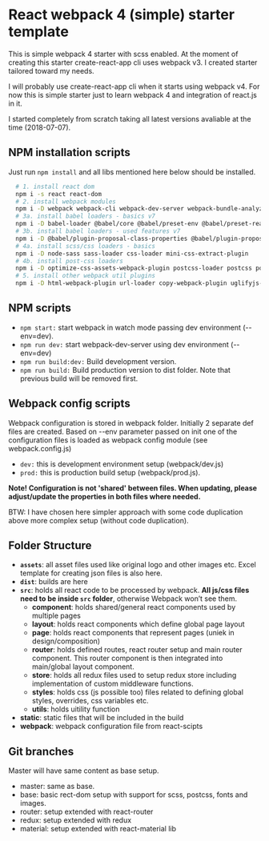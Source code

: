 # React webpack 4 (simple) starter template

This is simple webpack 4 starter with scss enabled. At the moment of creating this starter create-react-app cli uses webpack v3. I created starter tailored toward my needs.

I will probably use create-react-app cli when it starts using webpack v4. For now this is simple starter just to learn webpack 4 and integration of react.js in it.

I started completely from scratch taking all latest versions avaliable at the time (2018-07-07).

## NPM installation scripts

Just run `npm install` and all libs mentioned here below should be installed.

```bash
  # 1. install react dom
  npm i -s react react-dom
  # 2. install webpack modules
  npm i -D webpack webpack-cli webpack-dev-server webpack-bundle-analyzer
  # 3a. install babel loaders - basics v7
  npm i -D babel-loader @babel/core @babel/preset-env @babel/preset-react
  # 3b. install babel loaders - used features v7
  npm i -D @babel/plugin-proposal-class-properties @babel/plugin-proposal-decorators
  # 4a. install scss/css loaders - basics
  npm i -D node-sass sass-loader css-loader mini-css-extract-plugin
  # 4b. install post-css loaders
  npm i -D optimize-css-assets-webpack-plugin postcss-loader postcss postcss-preset-env autoprefixer cssnano
  # 5. install other webpack util plugins
  npm i -D html-webpack-plugin url-loader copy-webpack-plugin uglifyjs-webpack-plugin clean-webpack-plugin

```

## NPM scripts

- `npm start:` start webpack in watch mode passing dev environment (--env=dev).
- `npm run dev:` start webpack-dev-server using dev environment (--env=dev)
- `npm run build:dev:` Build development version.
- `npm run build:` Build production version to dist folder. Note that previous build will be removed first.

## Webpack config scripts

Webpack configuration is stored in webpack folder. Initially 2 separate def files are created. Based on --env parameter passed on init one of the configuration files is loaded as webpack config module (see webpack.config.js)

- `dev:` this is development environment setup (webpack/dev.js)
- `prod:` this is production build setup (webpack/prod.js).

**Note! Configuration is not 'shared' between files. When updating, please adjust/update the properties in both files where needed.**

BTW: I have chosen here simpler approach with some code duplication above more complex setup (without code duplication).

## Folder Structure

- **`assets`**: all asset files used like original logo and other images etc. Excel template for creating json files is also here.
- **`dist`**: builds are here
- **`src`**: holds all react code to be processed by webpack. **All js/css files need to be inside `src` folder**, otherwise Webpack won’t see them.
    - **component**: holds shared/general react components used by multiple pages
    - **layout**: holds react components which define global page layout
    - **page**: holds react components that represent pages (uniek in design/composition)
    - **router**: holds defined routes, react router setup and main router component. This router component is then integrated into main/global layout component.
    - **store**: holds all redux files used to setup redux store including implementation of custom middleware functions.
    - **styles**: holds css (js possible too) files related to defining global styles, overrides, css variables etc.
    - **utils**: holds uitility function
- **static**: static files that will be included in the build
- **webpack**: webpack configuration file from react-scipts

## Git branches

Master will have same content as base setup.

- master: same as base.
- base: basic rect-dom setup with support for scss, postcss, fonts and images.
- router: setup extended with react-router
- redux: setup extended with redux
- material: setup extended with react-material lib
